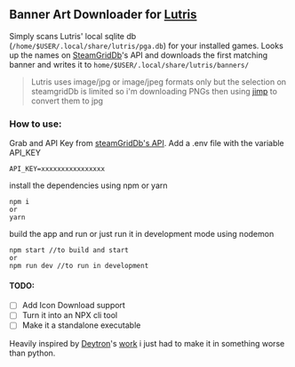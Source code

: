 ## Banner Art Downloader for [Lutris](https://lutris.net/)

Simply scans Lutris' local sqlite db (``/home/$USER/.local/share/lutris/pga.db``) for your installed games. Looks up the names on [SteamGridDb](https://www.steamgriddb.com/)'s API and downloads the first matching banner and writes it to `home/$USER/.local/share/lutris/banners/`

> Lutris uses image/jpg or image/jpeg formats only but the selection on
> steamgridDb is limited so i'm downloading PNGs then using
> [jimp](https://www.npmjs.com/package/jimp) to convert them to jpg

### How to use:
Grab and API Key from [steamGridDb's API](https://www.steamgriddb.com/api/v2).
Add a .env file with the variable API_KEY

    API_KEY=xxxxxxxxxxxxxxxx
    
install the dependencies using npm or yarn

    npm i
    or
    yarn
build the app and run or just run it in development mode using nodemon

    npm start //to build and start
    or
    npm run dev //to run in development

#### TODO:
 - [ ] Add Icon Download support
 - [ ] Turn it into an NPX cli tool
 - [ ] Make it a standalone executable

Heavily inspired by [Deytron](https://github.com/Deytron)'s [work](https://github.com/Deytron/lutris-art-downloader) i just had to make it in something worse than python.

